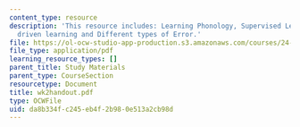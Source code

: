 ```yaml
---
content_type: resource
description: 'This resource includes: Learning Phonology, Supervised Learning, Error
  driven learning and Different types of Error.'
file: https://ol-ocw-studio-app-production.s3.amazonaws.com/courses/24-964-topics-in-phonology-fall-2004/da8b334fc245eb4f2b980e513a2cb98d_wk2handout.pdf
file_type: application/pdf
learning_resource_types: []
parent_title: Study Materials
parent_type: CourseSection
resourcetype: Document
title: wk2handout.pdf
type: OCWFile
uid: da8b334f-c245-eb4f-2b98-0e513a2cb98d
---
```

